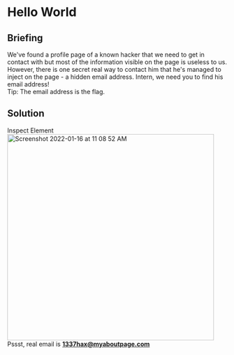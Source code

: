 # Hello World

## Briefing 
We've found a profile page of a known hacker that we need to get in contact with but most of the information visible on the page is useless to us. However, there is one secret real way to contact him that he's managed to inject on the page - a hidden email address. Intern, we need you to find his email address! <br/>
Tip: The email address is the flag.

## Solution
Inspect Element <br/>
<img width="473" alt="Screenshot 2022-01-16 at 11 08 52 AM" src="https://user-images.githubusercontent.com/77960307/149645805-289c81bd-8ec3-4c4f-90ca-2d3295df1dc6.png"> <br/>
Pssst, real email is **1337hax@myaboutpage.com**
